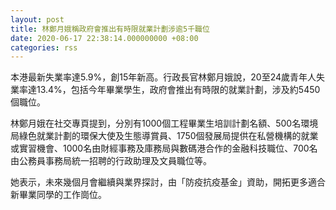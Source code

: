 ```yaml
---
layout: post
title: 林鄭月娥稱政府會推出有時限就業計劃涉逾5千職位
date: 2020-06-17 22:38:14.000000000 +08:00
categories: rss
---
```


本港最新失業率達5.9%，創15年新高。行政長官林鄭月娥說，20至24歲青年人失業率達13.4%，包括今年畢業學生，政府會推出有時限的就業計劃，涉及約5450個職位。

林鄭月娥在社交專頁提到，分別有1000個工程畢業生培訓計劃名額、500名環境局綠色就業計劃的環保大使及生態導賞員、1750個發展局提供在私營機構的就業或實習機會、1000名由財經事務及庫務局與數碼港合作的金融科技職位、700名由公務員事務局統一招聘的行政助理及文員職位等。

她表示，未來幾個月會繼續與業界探討，由「防疫抗疫基金」資助，開拓更多適合新畢業同學的工作崗位。
